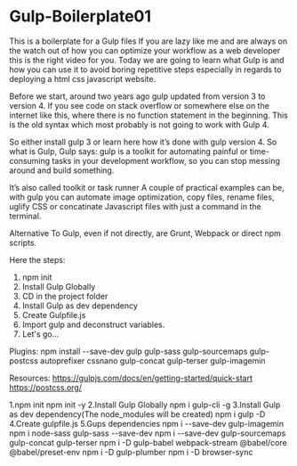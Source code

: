 # Gulp-Boilerplate01

This is a boilerplate for a Gulp files If you are lazy like me and are always on the watch out of how you can optimize your workflow
as a web developer this is the right video for you. 
Today we are going to learn what Gulp is and how you can use it to avoid boring repetitive steps especially
in regards to deploying a html css javascript website. 

Before we start, around two years ago gulp updated from version 3 to version 4. 
If you see code on stack overflow or somewhere else on the internet like this, where there is no function statement in the beginning. 
This is the old syntax which most probably is not going to work with Gulp 4. 

So either install gulp 3 or learn here how it’s done with gulp version 4. 
So what is Gulp, Gulp says: gulp is a toolkit for automating painful or time-consuming tasks in your development workflow,
so you can stop messing around and build something. 

It’s also called toolkit or task runner A couple of practical examples can be, with gulp you can automate image optimization,
copy files, rename files, uglify CSS or concatinate Javascript files with just a command in the terminal. 

Alternative To Gulp, even if not directly, are Grunt, Webpack or direct npm scripts. 

Here the steps: 
1. npm init 
2. Install Gulp Globally 
3. CD in the project folder 
4. Install Gulp as dev dependency 
5. Create Gulpfile.js 
6. Import gulp and deconstruct variables. 
7. Let's go... 

Plugins: 
npm install --save-dev gulp gulp-sass gulp-sourcemaps gulp-postcss autoprefixer cssnano gulp-concat gulp-terser gulp-imagemin

Resources: https://gulpjs.com/docs/en/getting-started/quick-start https://postcss.org/



1.npm init
  npm init -y 
2.Install Gulp Globally
  npm i gulp-cli -g
3.Install Gulp as dev dependency(The node_modules will be created)
  npm i gulp -D
4.Create gulpfile.js
5.Gups dependencies
  npm i --save-dev gulp-imagemin
  npm i node-sass gulp-sass --save-dev
  npm i --save-dev gulp-sourcemaps gulp-concat gulp-terser
  npm i -D  gulp-babel webpack-stream @babel/core @babel/preset-env
  npm i -D gulp-plumber
  npm i -D browser-sync 